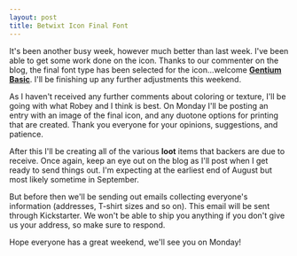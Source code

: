 ```yaml
---
layout: post
title: Betwixt Icon Final Font  
---
```


It's been another busy week, however much better than last week.  I've been able to get some work done on the icon.  Thanks to our commenter on the blog, the final font type has been selected for the icon...welcome [**Gentium Basic**](http://www.google.com/webfonts/specimen/Gentium+Basic).  I'll be finishing up any further adjustments this weekend.  

As I haven't received any further comments about coloring or texture, I'll be going with what Robey and I think is best.  On Monday I'll be posting an entry with an image of the final icon, and any duotone options for printing that are created.  Thank you everyone for your opinions, suggestions, and patience.

After this I'll be creating all of the various **loot** items that backers are due to receive.  Once again, keep an eye out on the blog as I'll post when I get ready to send things out.  I'm expecting at the earliest end of August but most likely sometime in September.  

But before then we'll be sending out emails collecting everyone's information (addresses, T-shirt sizes and so on).  This email will be sent through Kickstarter.  We won't be able to ship you anything if you don't give us your address, so make sure to respond.

Hope everyone has a great weekend, we'll see you on Monday!    